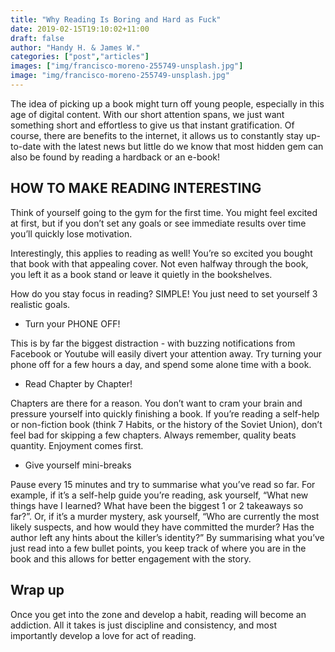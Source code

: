 ```yaml
---
title: "Why Reading Is Boring and Hard as Fuck"
date: 2019-02-15T19:10:02+11:00
draft: false
author: "Handy H. & James W."
categories: ["post","articles"]
images: ["img/francisco-moreno-255749-unsplash.jpg"]
image: "img/francisco-moreno-255749-unsplash.jpg"
---
```


The idea of picking up a book might turn off young people, especially in this age of digital content. With our short attention spans, we just want something short and effortless to give us that instant gratification. Of course, there are benefits to the internet, it allows us to constantly stay up-to-date with the latest news but little do we know that most hidden gem can also be found by reading a hardback or an e-book! 

## HOW TO MAKE READING INTERESTING

Think of yourself going to the gym for the first time. You might feel excited at first, but if you don’t set any goals or see immediate results over time you’ll quickly lose motivation.

Interestingly, this applies to reading as well! You’re so excited you bought that book with that appealing cover. Not even halfway through the book, you left it as a book stand or leave it quietly in the bookshelves.

How do you stay focus in reading? SIMPLE! You just need to set yourself 3 realistic goals.

* Turn your PHONE OFF!

This is by far the biggest distraction - with buzzing notifications from Facebook or Youtube will easily divert your attention away. Try turning your phone off for a few hours a day, and spend some alone time with a book.

* Read Chapter by Chapter!

Chapters are there for a reason. You don’t want to cram your brain and pressure yourself into quickly finishing a book. If you’re reading a self-help or non-fiction book (think 7 Habits, or the history of the Soviet Union), don’t feel bad for skipping a few chapters. Always remember, quality beats quantity. Enjoyment comes first.  

* Give yourself mini-breaks

Pause every 15 minutes and try to summarise what you’ve read so far. For example, if it’s a self-help guide you’re reading, ask yourself, “What new things have I learned? What have been the biggest 1 or 2 takeaways so far?”.
Or, if it’s a murder mystery, ask yourself, “Who are currently the most likely suspects, and how would they have committed the murder? Has the author left any hints about the killer’s identity?”
By summarising what you’ve just read into a few bullet points, you keep track of where you are in the book and this allows for better engagement with the story.

## Wrap up

Once you get into the zone and develop a habit, reading will become an addiction. All it takes is just discipline and consistency, and most importantly develop a love for act of reading.
